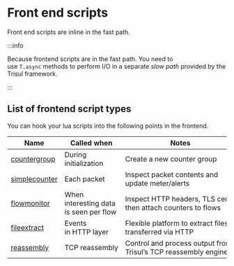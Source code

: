# Front end scripts

Front end scripts are inline in the fast path.

:::info

Because frontend scripts are in the fast path. You need to use `T.async` methods to perform I/O in a separate *slow path* provided by the Trisul framework.

:::

## List of frontend script types

You can hook your lua scripts into the following points in the frontend.

| Name                                                                                  | Called when                            | Notes                                                          |
| ------------------------------------------------------------------------------------- | -------------------------------------- | -------------------------------------------------------------- |
| [countergroup](https://trisul.org/docs/lua/frontend_scriptsHEAD.html#counter_group)   | During initialization                  | Create a new counter group                                     |
| [simplecounter](https://trisul.org/docs/lua/frontend_scriptsHEAD.html#simple_counter) | Each packet                            | Inspect packet contents and update meter/alerts                |
| [flowmonitor](https://trisul.org/docs/lua/frontend_scriptsHEAD.html#flow_monitor)     | When interesting data is seen per flow | Inspect HTTP headers, TLS certs, then attach counters to flows |
| [fileextract](https://trisul.org/docs/lua/frontend_scriptsHEAD.html#fileextract)      | Events in HTTP layer                   | Flexible platform to extract files transferred via HTTP        |
| [reassembly](https://trisul.org/docs/lua/frontend_scriptsHEAD.html#reassembly)        | TCP reassembly                         | Control and process output from Trisul’s TCP reassembly engine |

